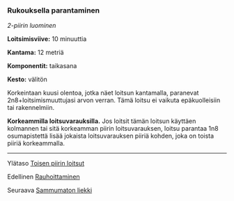 ### Rukouksella parantaminen

*2-piirin luominen*

**Loitsimisviive:** 10 minuuttia

**Kantama:** 12 metriä

**Komponentit:** taikasana

**Kesto:** välitön

Korkeintaan kuusi olentoa, jotka näet loitsun kantamalla, paranevat 2n8+loitsimismuuttujasi arvon verran. Tämä loitsu ei vaikuta epäkuolleisiin tai rakennelmiin.

**Korkeammilla loitsuvarauksilla.** Jos loitsit tämän loitsun käyttäen kolmannen tai sitä korkeamman piirin loitsuvarauksen, loitsu parantaa 1n8 osumapistettä lisää jokaista loitsuvarauksen piiriä kohden, joka on toista piiriä korkeammalla.

----

Ylätaso [Toisen piirin loitsut](2_piirin_loitsut)

Edellinen [Rauhoittaminen](Rauhoittaminen)

Seuraava [Sammumaton liekki](Sammumaton_liekki)
